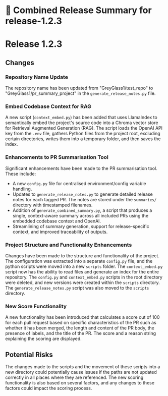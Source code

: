 # 🚀 Combined Release Summary for release-1.2.3

# Release 1.2.3

## Changes

### Repository Name Update
The repository name has been updated from "GreyGlass1/test_repo" to "GreyGlass1/pr_summary_project" in the `generate_release_notes.py` file.

### Embed Codebase Context for RAG
A new script (`context_embed.py`) has been added that uses LlamaIndex to semantically embed the project's source code into a Chroma vector store for Retrieval Augmented Generation (RAG). The script loads the OpenAI API key from the `.env` file, gathers Python files from the project root, excluding certain directories, writes them into a temporary folder, and then saves the index.

### Enhancements to PR Summarisation Tool
Significant enhancements have been made to the PR summarisation tool. These include:
- A new `config.py` file for centralised environment/config variable handling.
- Updates to `generate_release_notes.py` to generate detailed release notes for each tagged PR. The notes are stored under the `summaries/` directory with timestamped filenames.
- Addition of `generate_combined_summary.py`, a script that produces a single, context-aware summary across all included PRs using the embedded codebase context and OpenAI.
- Streamlining of summary generation, support for release-specific context, and improved traceability of outputs.

### Project Structure and Functionality Enhancements
Changes have been made to the structure and functionality of the project. The configuration was extracted into a separate `config.py` file, and the python scripts were moved into a new `scripts` folder. The `context_embed.py` script now has the ability to read files and generate an index for the entire repository. The `config.py` and `context_embed.py` scripts in the root directory were deleted, and new versions were created within the `scripts` directory. The `generate_release_notes.py` script was also moved to the `scripts` directory.

### New Score Functionality
A new functionality has been introduced that calculates a score out of 100 for each pull request based on specific characteristics of the PR such as whether it has been merged, the length and content of the PR body, the presence of labels, and the title of the PR. The score and a reason string explaining the scoring are displayed.

## Potential Risks
The changes made to the scripts and the movement of these scripts into a new directory could potentially cause issues if the paths are not updated correctly in all places where they are referenced. The new scoring functionality is also based on several factors, and any changes to these factors could impact the scoring process.